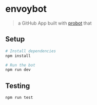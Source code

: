 # envoybot

> a GitHub App built with [probot](https://github.com/probot/probot) that 

## Setup

```sh
# Install dependencies
npm install

# Run the bot
npm run dev
```

## Testing

```sh
npm run test
```